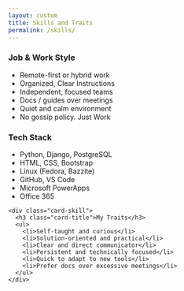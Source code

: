 ```yaml
---
layout: custom
title: Skills and Traits
permalink: /skills/
---
```


<div class="pyramid-container">

  <div class="card-skill top-card">
    <h3 class="card-title">Job & Work Style</h3>
    <ul>
      <li>Remote-first or hybrid work</li>
      <li>Organized, Clear Instructions</li>
      <li>Independent, focused teams</li>
      <li>Docs / guides over meetings</li>
      <li>Quiet and calm environment</li>
      <li>No gossip policy. Just Work</li>
    </ul>
  </div>

  <div class="base-cards">
    <div class="card-skill">
      <h3 class="card-title">Tech Stack</h3>
      <ul>
        <li>Python, Django, PostgreSQL</li>
        <li>HTML, CSS, Bootstrap</li>
        <li>Linux (Fedora, Bazzite)</li>
        <li>GitHub, VS Code</li>
        <li>Microsoft PowerApps</li>
        <li>Office 365</li>
      </ul>
    </div>

    <div class="card-skill">
      <h3 class="card-title">My Traits</h3>
      <ul>
        <li>Self-taught and curious</li>
        <li>Solution-oriented and practical</li>
        <li>Clear and direct communicator</li>
        <li>Persistent and technically focused</li>
        <li>Quick to adapt to new tools</li>
        <li>Prefer docs over excessive meetings</li>
      </ul>
    </div>
  </div>

</div>
